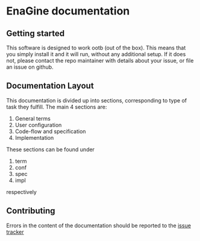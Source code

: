 # EnaGine documentation

## Getting started
This software is designed to work ootb (out of the box). This means that you simply install it and it will run, without any additional setup. If it does not, please contact the repo maintainer with details about your issue, or file an issue on github.

## Documentation Layout
This documentation is divided up into sections, corresponding to type of task they fulfill. The main 4 sections are:
1. General terms
2. User configuration
3. Code-flow and specification
4. Implementation

These sections can be found under
1. term
2. conf
3. spec
4. impl

respectively

## Contributing
Errors in the content of the documentation should be reported to the [issue tracker](https://github.com/EnaProject/EnaGine/issues)
